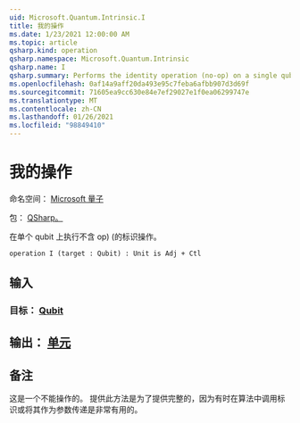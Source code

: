 ```yaml
---
uid: Microsoft.Quantum.Intrinsic.I
title: 我的操作
ms.date: 1/23/2021 12:00:00 AM
ms.topic: article
qsharp.kind: operation
qsharp.namespace: Microsoft.Quantum.Intrinsic
qsharp.name: I
qsharp.summary: Performs the identity operation (no-op) on a single qubit.
ms.openlocfilehash: 0af14a9aff20da493e95c7feba6afbb907d3d69f
ms.sourcegitcommit: 71605ea9cc630e84e7ef29027e1f0ea06299747e
ms.translationtype: MT
ms.contentlocale: zh-CN
ms.lasthandoff: 01/26/2021
ms.locfileid: "98849410"
---
```

# <a name="i-operation"></a>我的操作

命名空间： [Microsoft 量子](xref:Microsoft.Quantum.Intrinsic)

包： [QSharp。](https://nuget.org/packages/Microsoft.Quantum.QSharp.Core)


在单个 qubit 上执行不含 op)  (的标识操作。

```qsharp
operation I (target : Qubit) : Unit is Adj + Ctl
```


## <a name="input"></a>输入

### <a name="target--qubit"></a>目标： [Qubit](xref:microsoft.quantum.lang-ref.qubit)





## <a name="output--unit"></a>输出： [单元](xref:microsoft.quantum.lang-ref.unit)



## <a name="remarks"></a>备注

这是一个不能操作的。 提供此方法是为了提供完整的，因为有时在算法中调用标识或将其作为参数传递是非常有用的。